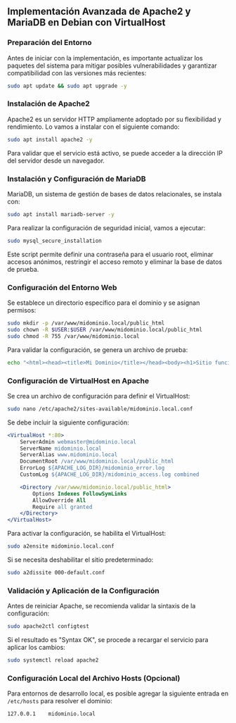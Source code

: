 
## Implementación Avanzada de Apache2 y MariaDB en Debian con VirtualHost

### Preparación del Entorno

Antes de iniciar con la implementación, es importante actualizar los paquetes del sistema para mitigar posibles vulnerabilidades y garantizar compatibilidad con las versiones más recientes:

```bash
sudo apt update && sudo apt upgrade -y
```

### Instalación de Apache2

Apache2 es un servidor HTTP ampliamente adoptado por su flexibilidad y rendimiento. Lo vamos a instalar con el siguiente comando:

```bash
sudo apt install apache2 -y
```

Para validar que el servicio está activo, se puede acceder a la dirección IP del servidor desde un navegador.

### Instalación y Configuración de MariaDB

MariaDB, un sistema de gestión de bases de datos relacionales, se instala con:

```bash
sudo apt install mariadb-server -y
```

Para realizar la configuración de seguridad inicial, vamos a ejecutar:

```bash
sudo mysql_secure_installation
```

Este script permite definir una contraseña para el usuario root, eliminar accesos anónimos, restringir el acceso remoto y eliminar la base de datos de prueba.

### Configuración del Entorno Web

Se establece un directorio específico para el dominio y se asignan permisos:

```bash
sudo mkdir -p /var/www/midominio.local/public_html
sudo chown -R $USER:$USER /var/www/midominio.local/public_html
sudo chmod -R 755 /var/www/midominio.local
```

Para validar la configuración, se genera un archivo de prueba:

```bash
echo "<html><head><title>Mi Dominio</title></head><body><h1>Sitio funcionando</h1></body></html>" > /var/www/midominio.local/public_html/index.html
```

### Configuración de VirtualHost en Apache

Se crea un archivo de configuración para definir el VirtualHost:

```bash
sudo nano /etc/apache2/sites-available/midominio.local.conf
```

Se debe incluir la siguiente configuración:

```apache
<VirtualHost *:80>
    ServerAdmin webmaster@midominio.local
    ServerName midominio.local
    ServerAlias www.midominio.local
    DocumentRoot /var/www/midominio.local/public_html
    ErrorLog ${APACHE_LOG_DIR}/midominio_error.log
    CustomLog ${APACHE_LOG_DIR}/midominio_access.log combined

    <Directory /var/www/midominio.local/public_html>
        Options Indexes FollowSymLinks
        AllowOverride All
        Require all granted
    </Directory>
</VirtualHost>
```

Para activar la configuración, se habilita el VirtualHost:

```bash
sudo a2ensite midominio.local.conf
```

Si se necesita deshabilitar el sitio predeterminado:

```bash
sudo a2dissite 000-default.conf
```

### Validación y Aplicación de la Configuración

Antes de reiniciar Apache, se recomienda validar la sintaxis de la configuración:

```bash
sudo apache2ctl configtest
```

Si el resultado es "Syntax OK", se procede a recargar el servicio para aplicar los cambios:

```bash
sudo systemctl reload apache2
```

### Configuración Local del Archivo Hosts (Opcional)

Para entornos de desarrollo local, es posible agregar la siguiente entrada en `/etc/hosts` para resolver el dominio:

```bash
127.0.0.1    midominio.local
```
